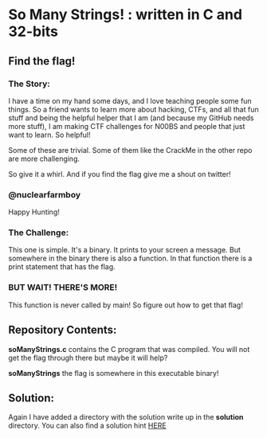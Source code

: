 # So Many Strings! : written in C and 32-bits

## Find the flag! 

### The Story:

I have a time on my hand some days, and I love teaching people some fun things. 
So a friend wants to learn more about hacking, CTFs, and all that fun stuff and being the helpful helper that I am 
(and because my GitHub needs more stuff), I am making CTF challenges for N00BS and people that just want to learn. So helpful! 

Some of these are trivial. Some of them like the CrackMe in the other repo are more challenging. 

So give it a whirl. And if you find the flag give me a shout on twitter!

### @nuclearfarmboy

Happy Hunting!

### The Challenge:

This one is simple. It's a binary. It prints to your screen a message. But somewhere in the binary there is also a function. 
In that function there is a print statement that has the flag.

### BUT WAIT! THERE'S MORE!

This function is never called by main! So figure out how to get that flag!

## Repository Contents:

**soManyStrings.c** contains the C program that was compiled. You will not get the flag through there but maybe it will help?

**soManyStrings** the flag is somewhere in this executable binary!

## Solution:

Again I have added a directory with the solution write up in the **solution** directory.
You can also find a solution hint [HERE](https://bit.ly/1e1EYJv)


